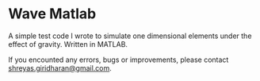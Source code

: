 # Wave Matlab

A simple test code I wrote to simulate one dimensional elements under the effect of gravity. 
Written in MATLAB. 

If you encounted any errors, bugs or improvements, please contact shreyas.giridharan@gmail.com.
